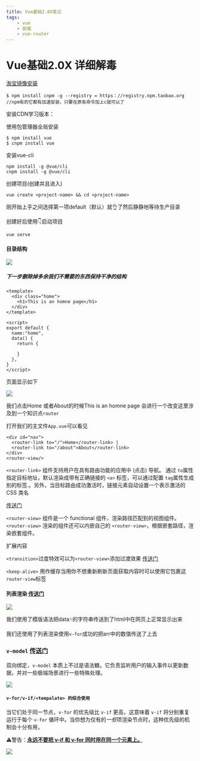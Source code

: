 ```yaml
---
title: Vue基础2.0X笔记
tags:
    - vue
    - 前端
    - vue-router
---
```

# Vue基础2.0X 详细解毒

[淘宝镜像安装](https://github.com/cnpm/cnpm)

```
$ npm install cnpm -g --registry = https：//registry.npm.taobao.org
//npm有的它都有加速安装，只要在原有命令加上c就可以了
```

安装CDN学习版本：

<script src="https://cdn.jsdelivr.net/npm/vue"></script>

使用包管理器全局安装

```
$ npm install vue
$ cnpm install vue
```

安装vue-cli 

```
npm install -g @vue/cli
cnpm install -g @vue/cli
```

创建项目(创建并且进入)

```
vue create <project-name> && cd <project-name>
```

刚开始上手之间选择第一项default（默认）就👌了然后静静地等待生产目录

创建好后使用👇启动项目

```
vue serve
```

#### 目录结构

![](https://github.com/ragnar-document/Vue-Base/blob/master/images/vue-1.png?raw=true)

##### 下一步删除掉多余我们不需要的东西保持干净的结构

```vue
<template>
  <div class="home">
    <h1>This is an homne page</h1>
  </div>
</template>

<script>
export default {
  name:"home",
  data() {
    return {
      
    }
  },
}
</script>
```

页面显示如下

![](https://github.com/ragnar-document/Vue-Base/blob/master/images/vue-2.png?raw=true)

我们点击Home 或者About的时候This is an homne page 会进行一个改变这里涉及到一个知识点`router`

打开我们的主文件`App.vue`可以看见

```
<div id="nav">
  <router-link to="/">Home</router-link> |
  <router-link to="/about">About</router-link>
</div>
<router-view/>
```

`<router-link>` 组件支持用户在具有路由功能的应用中 (点击) 导航。 通过 `to`属性指定目标地址，默认渲染成带有正确链接的 `<a>` 标签，可以通过配置 `tag`属性生成别的标签.。另外，当目标路由成功激活时，链接元素自动设置一个表示激活的 CSS 类名

[传送门](https://router.vuejs.org/zh/api/)

`<router-view>` 组件是一个 functional 组件，渲染路径匹配到的视图组件。`<router-view>` 渲染的组件还可以内嵌自己的 `<router-view>`，根据嵌套路径，渲染嵌套组件。

扩展内容

`<transition>`过度特效可以为`<router-view>`添加过渡效果 [传送门](https://router.vuejs.org/zh/guide/advanced/transitions.html#%E8%BF%87%E6%B8%A1%E5%8A%A8%E6%95%88)

`<keep-alive>` 用作缓存当用你不想重新刷新页面获取内容时可以使用它包裹这`router-view`标签

#### 列表渲染 [传送门](https://cn.vuejs.org/v2/guide/list.html)

![](https://github.com/ragnar-document/Vue-Base/blob/master/images/vue-3.png?raw=true)

我们使用了模版语法把data🀄️的字符串传送到了html中在网页上正常显示出来

我们还使用了列表渲染使用`v-for`成功的把arr中的数值传送了上去

### `v-model` [传送门](https://cn.vuejs.org/v2/api/#v-model)

双向绑定，`v-model` 本质上不过是语法糖。它负责监听用户的输入事件以更新数据，并对一些极端场景进行一些特殊处理。

![](https://github.com/ragnar-document/Vue-Base/blob/master/images/vue-4.png?raw=true)

#### `v-for/v-if/<tempalate> 的综合使用`

当它们处于同一节点，`v-for` 的优先级比 `v-if` 更高，这意味着 `v-if` 将分别重复运行于每个 `v-for` 循环中。当你想为仅有的*一些*项渲染节点时，这种优先级的机制会十分有用，

⚠️警告：[**永远不要把 v-if 和 v-for 同时用在同一个元素上。**](https://cn.vuejs.org/v2/style-guide/#%E9%81%BF%E5%85%8D-v-if-%E5%92%8C-v-for-%E7%94%A8%E5%9C%A8%E4%B8%80%E8%B5%B7-%E5%BF%85%E8%A6%81)

![](https://github.com/ragnar-document/Vue-Base/blob/master/images/vue-5.png?raw=true)